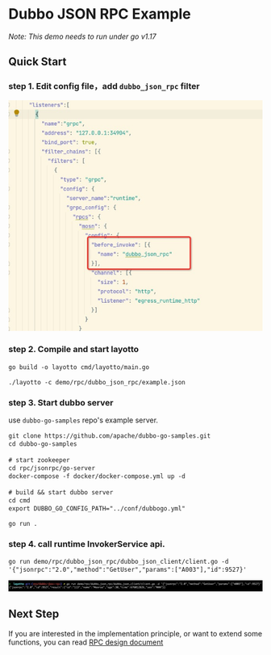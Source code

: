# Dubbo JSON RPC Example
*Note: This demo needs to run under go v1.17*
## Quick Start
### step 1. Edit config file，add `dubbo_json_rpc` filter

![jsonrpc.jpg](../../../img/rpc/jsonrpc.jpg)

### step 2. Compile and start layotto
```shell
go build -o layotto cmd/layotto/main.go
```

```shell @background
./layotto -c demo/rpc/dubbo_json_rpc/example.json
```

### step 3. Start dubbo server

use `dubbo-go-samples` repo's example server.

```shell
git clone https://github.com/apache/dubbo-go-samples.git
cd dubbo-go-samples

# start zookeeper
cd rpc/jsonrpc/go-server
docker-compose -f docker/docker-compose.yml up -d

# build && start dubbo server
cd cmd
export DUBBO_GO_CONFIG_PATH="../conf/dubbogo.yml"
```

```shell @background
go run .
```

### step 4. call runtime InvokerService api.
```shell
go run demo/rpc/dubbo_json_rpc/dubbo_json_client/client.go -d '{"jsonrpc":"2.0","method":"GetUser","params":["A003"],"id":9527}'
```

![jsonrpc.jpg](../../../img/rpc/jsonrpcresult.jpg)

## Next Step

If you are interested in the implementation principle, or want to extend some functions, you can read [RPC design document](en/design/rpc/rpc-design-doc.md)
